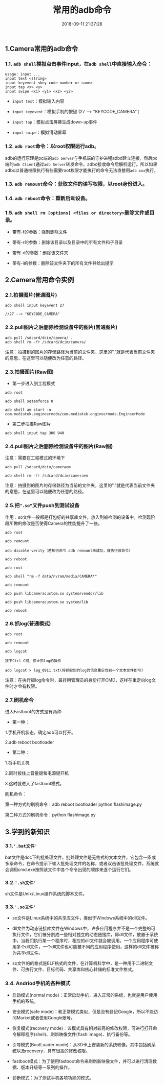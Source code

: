 ﻿---
title: 常用的adb命令
comments: true
date: 2018-09-11 21:37:28
categories: Camera
tags: adb命令
about:

---

## 1.Camera常用的adb命令

### 1.1. `adb shell`模拟点击事件input，在`adb shell`中直接输入命令：

```
usage: input ...
input text <string>
input keyevent <key code number or name>
input tap <x> <y>
input swipe <x1> <y1> <x2> <y2>
```

* `input text`：模拟输入内容

* `input keyevent`：模拟手机的按键 (27 --> "KEYCODE_CAMERA" )

* `input tap`：模拟点击屏幕生成down-up事件

* `input swipe`：模拟滑动屏幕

### 1.2. `adb root`命令：以root权限运行adb。

adb的运行原理是pc端的`adb Server`与手机端的守护进程adbd建立连接，然后pc端的`adb Client`通过`adb Server`转发命令，adbd接收命令后解析运行。所以如果adbc以普通权限执行有些需要root权限才能执行的命令无法直接用`adb xxx`执行。

### 1.3. `adb remount`命令：获取文件的读写权限，以root身份进入。

### 1.4. `adb reboot`命令：重新启动设备。

### 1.5. `adb shell rm [options] <files or directory>`删除文件或目录。

* 带有-f的参数：强制删除文件

* 带有-r的参数：删除该目录以及目录中的所有文件和子目录

* 带有-d的参数：删除该文件夹

* 带有-i的参数：删除该文件夹下的所有文件并给出提示

## 2.Camera常用命令实例

### 2.1.拍摄图片(普通图片)

```
adb shell input keyevent 27

//27 --> "KEYCODE_CAMERA"
```

### 2.2.pull图片之后删除检测设备中的图片(普通图片)

```
adb pull /sdcard/dcim/camera/ .
adb shell rm -fr /sdcard/dcim/camera/
```

注意：拍摄到的图片的存储路径为当前的文件夹，这里的"."就是代表当前文件夹的意思，在这里可以随便改为任意的路径。

### 2.3.拍摄图片(Raw图)

* 第一步进入到工程模式

```
adb root

adb shell setenforce 0

adb shell am start -n com.mediatek.engineermode/com.mediatek.engineermode.EngineerMode
```

* 第二步拍摄Raw图片

```
adb shell input tap 300 940
```

### 2.4.pull图片之后删除检测设备中的图片(Raw图)

注意：需要在工程模式的环境下

```
adb pull /sdcard/dcim/cameraem .

adb shell rm -fr /sdcard/dcim/cameraem
```

注意：拍摄到的图片的存储路径为当前的文件夹，这里的"."就是代表当前文件夹的意思，在这里可以随便改为任意的路径。

### 2.5.把`".so"`文件push到测试设备

作用：so文件一般都是打包好的共享库文件，放入到被检测的设备中，检测现阶段所做的修改是否使得Camera的性能提升了一些。

```
adb root

adb remount

adb disable-verity（若执行命令 adb remount未成功，就执行该命令）

adb reboot

adb root

adb shell "rm -f data/nvram/media/CAMERA*"

adb remount

adb push libcameracustom.so system/vendor/lib

adb push libcameracustom.so system/lib

adb reboot
```

### 2.6.抓log(普通模式)

```
adb root

adb remount

adb logcat

按下Ctrl C键，停止抓log的操作

adb logcat > log_0911.txt(将抓取到的log的信息重定向到一个文本文件即可)
```

注意：在执行抓log命令时，最好用管理员的身份打开CMD，这样在重定向log文件时才会有权限。

### 2.7.刷机命令

进入Fastboot的方式是有两种:

* 第一种：

1.手机开机状态，确定adb可以打开。

2.adb reboot bootloader

* 第二种：

1.将手机关机

2.同时按住上音量键和电源键开机

3.这时就进入了fastboot模式。

刷机命令：

第一种方式的刷机命令：adb reboot bootloader python flashimage.py

第二种方式的刷机命令：python flashimage.py

## 3.学到的新知识

### 3.1.`'.bat文件'`

bat文件是doc下的批处理文件，批处理文件是无格式的文本文件，它包含一条或多条命令，在命令提示下输入批处理文件的名称，或者双击该批处理文件，系统就会调用cmd.exe按照该文件中各个命令出现的顺序来逐个运行它们。

### 3.2.`'.sh文件'`

sh文件是Unix/Linux操作系统的脚本文件。

### 3.3.`'.so文件'`

* so文件是Linux系统中的共享库文件，类似于Windows系统中的dll文件。

* dll文件为动态链接库文件在Windows中，许多应用程序并不是一个完整的可执行文件，它们被分割成一些相对独立的动态链接库，即dll文件，放置于系统中。当我们执行某一个程序时，相应的dll文件就会被调用。一个应用程序可使用多个dll文件，一个dll文件也可能被不同的应用程序使用，这样的dll文件被称为共享dll文件。

* so文件的的格式是ELF格式的文件，在计算机科学中，是一种用于二进制文件、可执行文件、目标代码、共享库和核心转储的标准文件格式。

### 3.4. Andriod手机的各种模式

* 启动模式(normal mode)：正常启动手机，进入正常的系统，也就是用户使用手机的系统。

* 安全模式(safe mode)：和正常模式类似，但是没有登记Google，所以不能访问Market或者使用Google账号。

* 恢复模式(recovery mode)：该模式具有相对较高的修改权限，可进行打开命令解释程序(shell)、刷新映像文件(flash image)、执行备份等。

* 引导模式(BootLoader mode)：从SD卡上安装新的系统映像，其中包括刷系统以及recovery，具有很高的修改权限。

* fastboot模式：为了使用fastboot命令来刷新新映像文件，并可以进行清理数据、版本升级等一系列的操作。

* 诊断模式：为了测试手机各项功能的模式。